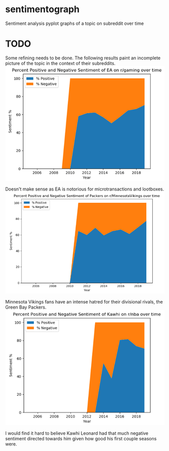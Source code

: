 # sentimentograph
Sentiment analysis pyplot graphs of a topic on subreddit over time
# TODO
Some refining needs to be done. The following results paint an incomplete picture of the topic in the context of their subreddits.
![EA.png](EA.png)

Doesn't make sense as EA is notorious for microtransactions and lootboxes.
![Packers.png](Packers.png)

Minnesota Vikings fans have an intense hatred for their divisional rivals, the Green Bay Packers.
![Kawhi.png](Kawhi.png)

I would find it hard to believe Kawhi Leonard had that much negative sentiment directed towards him given how good his first couple seasons were.
